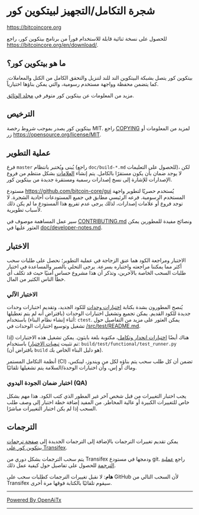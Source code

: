 شجرة التكامل/التجهيز لبيتكوين كور
==================================

https://bitcoincore.org

للحصول على نسخة ثنائية قابلة للاستخدام فوراً من برنامج بيتكوين كور، راجع
https://bitcoincore.org/en/download/.

ما هو بيتكوين كور؟
-----------------

بيتكوين كور يتصل بشبكة البيتكوين الند للند لتنزيل والتحقق الكامل من الكتل والمعاملات. كما يتضمن محفظة وواجهة مستخدم رسومية، والتي يمكن بناؤها اختيارياً.

مزيد من المعلومات عن بيتكوين كور متوفر في [مجلد الوثائق](/doc).

الترخيص
-------

بيتكوين كور يصدر بموجب شروط رخصة MIT. راجع [COPYING](COPYING) لمزيد من المعلومات أو زر https://opensource.org/license/MIT.

عملية التطوير
-------------

فرع `master` يُبنى ويُختبر بانتظام (راجع `doc/build-*.md` للحصول على التعليمات)، لكن لا يوجد ضمان بأن يكون مستقرًا بالكامل. يتم إنشاء [العلامات](https://github.com/bitcoin/bitcoin/tags)
بشكل منتظم من فروع الإصدارات للإشارة إلى نسخ إصدارات رسمية ومستقرة جديدة من بيتكوين كور.

مستودع https://github.com/bitcoin-core/gui يُستخدم حصريًا لتطوير واجهة المستخدم الرسومية. فرعه الرئيسي مطابق في جميع المستودعات أحادية الشجرة. لا توجد فروع أو علامات إصدارات، لذلك يرجى عدم تفريع هذا المستودع ما لم يكن ذلك لأسباب تطويرية.

سير عمل المساهمة موصوف في [CONTRIBUTING.md](CONTRIBUTING.md)
ونصائح مفيدة للمطورين يمكن العثور عليها في [doc/developer-notes.md](doc/developer-notes.md).

الاختبار
--------

الاختبار ومراجعة الكود هما عنق الزجاجة في عملية التطوير؛ نحصل على طلبات سحب أكثر مما يمكننا مراجعته واختباره بسرعة. يرجى التحلي بالصبر والمساعدة في اختبار طلبات السحب الخاصة بالآخرين، وتذكر أن هذا مشروع حساس أمنيًا حيث قد تكلف أي خطأ الناس الكثير من المال.

### الاختبار الآلي

يُنصح المطورون بشدة بكتابة [اختبارات وحدات](src/test/README.md) للكود الجديد، وتقديم اختبارات وحدات جديدة للكود القديم. يمكن تجميع وتشغيل اختبارات الوحدات (بافتراض أنه لم يتم تعطيلها أثناء إنشاء نظام البناء) باستخدام: `ctest`. يمكن العثور على مزيد من التفاصيل حول تشغيل وتوسيع اختبارات الوحدات في [/src/test/README.md](/src/test/README.md).

هناك أيضًا [اختبارات انحدار وتكامل](/test)، مكتوبة بلغة بايثون.
يمكن تشغيل هذه الاختبارات (إذا تم تثبيت [تبعيات الاختبار](/test)) باستخدام: `build/test/functional/test_runner.py`
(بافتراض أن `build` هو دليل البناء الخاص بك).

أنظمة التكامل المستمر (CI) تضمن أن كل طلب سحب يتم بناؤه لكل من ويندوز، لينكس، وماك أو إس، وأن اختبارات الوحدة/السلامة يتم تشغيلها تلقائيًا.

### اختبار ضمان الجودة اليدوي (QA)

يجب اختبار التغييرات من قبل شخص آخر غير المطور الذي كتب الكود. هذا مهم بشكل خاص للتغييرات الكبيرة أو عالية المخاطر. من المفيد إضافة خطة اختبار إلى وصف طلب السحب إذا لم يكن اختبار التغييرات مباشرًا.

الترجمات
--------

يمكن تقديم تغييرات الترجمات بالإضافة إلى الترجمات الجديدة إلى
[صفحة ترجمات بيتكوين كور على Transifex](https://www.transifex.com/bitcoin/bitcoin/).

يتم سحب الترجمات بشكل دوري من Transifex ودمجها في مستودع git. راجع
[عملية الترجمة](doc/translation_process.md) للحصول على تفاصيل حول كيفية عمل ذلك.

**هام**: لا نقبل تغييرات الترجمات كطلبات سحب على GitHub لأن السحب التالي من Transifex سيقوم تلقائيًا بالكتابة فوقها مرة أخرى.

---

[Powered By OpenAiTx](https://github.com/OpenAiTx/OpenAiTx)

---